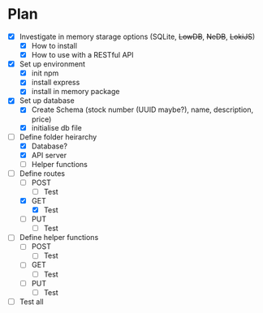 # Plan

- [x] Investigate in memory starage options (SQLite, ~~LowDB~~, ~~NeDB~~, ~~LokiJS~~)
  - [x] How to install
  - [x] How to use with a RESTful API
- [x] Set up environment
  - [x] init npm
  - [x] install express
  - [x] install in memory package
- [x] Set up database
  - [x] Create Schema (stock number (UUID maybe?), name, description, price)
  - [x] initialise db file
- [ ] Define folder heirarchy
  - [x] Database?
  - [x] API server
  - [ ] Helper functions
- [ ] Define routes
  - [ ] POST
    - [ ] Test
  - [x] GET
    - [x] Test
  - [ ] PUT
    - [ ] Test
- [ ] Define helper functions
  - [ ] POST
    - [ ] Test
  - [ ] GET
    - [ ] Test
  - [ ] PUT
    - [ ] Test
- [ ] Test all
